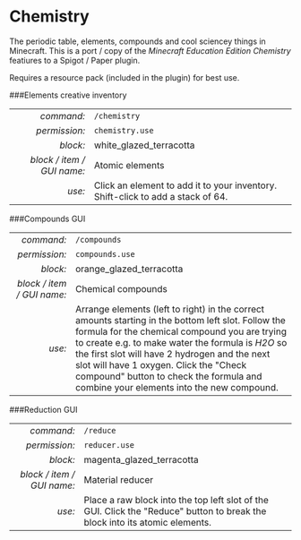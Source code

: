 # Chemistry

The periodic table, elements, compounds and cool sciencey things in Minecraft. This is a port / copy of the _Minecraft Education Edition Chemistry_ featiures to a Spigot / Paper plugin.

Requires a resource pack (included in the plugin) for best use.

###Elements creative inventory

|   |   |
| -------------: | ------------- |
| _command:_    | `/chemistry `   |
| _permission:_ | `chemistry.use` |
| _block:_      | white_glazed_terracotta |
| _block / item / GUI name:_ | Atomic elements |
| _use:_        | Click an element to add it to your inventory. Shift-click to add a stack of 64. |

###Compounds GUI

|   |   |
| -------------: | ------------- |
| _command:_    | `/compounds `   |
| _permission:_ | `compounds.use` |
| _block:_      | orange_glazed_terracotta |
| _block / item / GUI name:_ | Chemical compounds |
| _use:_        | Arrange elements (left to right) in the correct amounts starting in the bottom left slot. Follow the formula for the chemical compound you are trying to create e.g. to make water the formula is _H2O_ so the first slot will have 2 hydrogen and the next slot will have 1 oxygen. Click the "Check compound" button to check the formula and combine your elements into the new compound. |

###Reduction GUI

|   |   |
| -------------: | ------------- |
| _command:_    | `/reduce `   |
| _permission:_ | `reducer.use` |
| _block:_      | magenta_glazed_terracotta |
| _block / item / GUI name:_ | Material reducer |
| _use:_        | Place a raw block into the top left slot of the GUI. Click the "Reduce" button to break the block into its atomic elements. |
